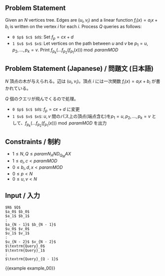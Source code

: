 Problem Statement
---------

Given an $N$ vertices tree. Edges are $(u_i, v_i)$ and a linear function $f_i(x) = a_i x + b_i$ is written on the vertex $i$ for each $i$. Process $Q$ queries as follows:

- `0 $p$ $c$ $d$`: Set $f_p = cx + d$
- `1 $u$ $v$ $x$`: Let vertices on the path between $u$ and $v$ be $p_1 = u, p_2, ..., p_k = v$. Print $f_{p_k}(...f_{p_2}(f_{p_1}(x))) \bmod {{param MOD}}$


Problem Statement (Japanese) / 問題文 (日本語)
---------

$N$ 頂点の木が与えられる。辺は $(u_i, v_i)$。頂点 $i$ には一次関数 $f_i(x) = a_i x + b_i$ が書かれている。

$Q$ 個のクエリが飛んでくるので処理。

- `0 $p$ $c$ $d$`: $f_p = cx + d$ に変更
- `1 $u$ $v$ $x$`: $u, v$ 間のパス上の頂点(端点含む)を$p_1 = u, p_2, ..., p_k = v$ として、$f_{p_k}(...f_{p_2}(f_{p_1}(x))) \bmod {{param MOD}}$ を出力

Constraints / 制約
---------

- $1 \leq N, Q \leq {{param N_AND_Q_MAX}}$
- $1 \leq a_i, c < {{param MOD}}$
- $0 \leq b_i, d, x < {{param MOD}}$
- $0 \leq p < N$
- $0 \leq u, v < N$

Input / 入力
---------

~~~
$N$ $Q$
$a_0$ $b_0$
$a_1$ $b_1$
:
$a_{N - 1}$ $b_{N - 1}$
$u_0$ $v_0$
$u_1$ $v_1$
:
$u_{N - 2}$ $v_{N - 2}$
$\textrm{Query}_0$
$\textrm{Query}_1$
:
$\textrm{Query}_{Q - 1}$
~~~

{{example example_00}}
